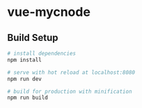 # vue-mycnode

## Build Setup

``` bash
# install dependencies
npm install

# serve with hot reload at localhost:8080
npm run dev

# build for production with minification
npm run build

```


